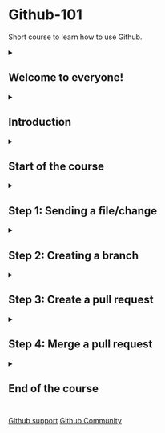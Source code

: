 # Github-101

Short course to learn how to use Github.

<details id=0>
<summary><h2>Welcome to everyone!</h2></summary>

We're happy to have you here, welcome to this excited course, where you'll learn the fundamentals of Github, and how to get advantage of all the features that Github offers to you. Github become the tool of choice for millions devolvers around the world. this course will give all the skills that you need yo use it in a professional way.

Through this course, we'll take a dive in the concepts basics of Github, even how to configure your account, how yo create a repository, clone, make changes, colaborate with other devolvers, and more. As well as, we'll provide you tricks and good practices to make sure you're using a efficient workflow.

Our goal is help everyone to getting familiar with Github concepts, improve your productivity, make easier the collaboration with your team, and bring your software to the next level. Doesn't matter if you're begginer in the world of programming, or if you're a senior developer, this course is for you.

We're so excite to follow along with you in this new joruney, and we hope get advantage of this great course.

Good luck and happy coding!

- The team of Github-101

</details>

<details id=1>
    <summary><h2>Introduction</h2></summary>
<br>
Github is a cloud-based service which host a control sistem version called [Git](https://docs.github.com/en/get-started/using-git/about-git) , in other word, is a plataform of collaboration which use Git to manage the changes, this mean, Github is used for sharing and contributing [open source](https://github.com/topics/open-source) code. 

📺 Video: [What's Github](https://www.youtube.com/watch?v=pBy1zgt0XPc)
<br>

**What's a repository**
A [repository]((https://docs.github.com/en/get-started/quickstart/github-glossary#repository)) is  a proyect which contains all of the fill by itself, like images, folders, and other types of files along with the history of all the changes that have been made to those files.

📺 Video: [What's a repository](https://www.youtube.com/watch?v=T6o3Ci8Ieag)

**What's a branch**
<br>
In github a [branch](https://docs.github.com/en/get-started/quickstart/github-glossary#branch) is a version of the repository, this mean, you can have a repository with multiple versions of the same project, and each version is called a branch. The default branch is called `main`, but you can create new branches from the default branch and create pull requests to propose changes to the default branch.

The branches are helpful to solve problems, like devolvp new chracateristics, fix bugs, or experiment with new ideas. Each branch can chave its own commits history, and it's independent from the other branches. This allows a workflow collaborative where multiple people can work in the same project at the same time, in parrellel.

📺 Video: [What's a branch](https://www.youtube.com/shorts/YyFrdoD-Wjk)

**What's a commit**
<br>
A [commit](https://docs.github.com/en/get-started/quickstart/github-glossary#commit) is a change to a file or set of files. When you make a commit to save your work, Git creates a unique ID (a.k.a. the "SHA" or "hash") that allows you to keep record of the specific changes commited along with who made them and when. Commits usually contain a commit message which is a brief description of what changes were made.

📺 Video: [What's a commit](https://www.youtube.com/watch?v=XfDbGgSwa5I)

**What's a pull request**
<br>
A [pull request](https://docs.github.com/en/get-started/quickstart/github-glossary#pull-request) is a request to the owner to merge changes from a branch in a repository into another branch. Pull requests start and facilitate code review and conversation about changes before merging them into the project.
This show tha changes that have been pushed to a repository, and you can compare the changes, add comments, and review the code before merging the changes into the repository.

📺 Video: [What's a pull request](https://www.youtube.com/watch?v=8lGpZkjnkt4)

**What's a merge**
<br>
A [merge](https://docs.github.com/en/get-started/quickstart/github-glossary#merge) is the process of integrating changes from a pull request into the main branch. Merging takes the changes from one branch (in the same repository or from a fork), and applies them into another. GitHub also offers a merge button that automatically merges the changes locally and creates a merge commit.

📺 Video: [How to make a merge](https://www.youtube.com/watch?v=XX-Kct0PfFc)

**What's  README file**
<br>
A [README](https://docs.github.com/en/get-started/quickstart/github-glossary#readme) is a text file that introduces and explains a project. It contains information that is commonly required to understand what the project is about.

The README is used to give basic information about the hosted proyect on Github, the main goal is give to the users a quick overview of the project, and how to use it. The README is the first file that the users will see when they visit your repository, and it's a great way to show the users how your project works and what it does.

The content in a README file is different from one project to another, but some of the most common sections are:

**Title and description**: A title and description of the project.
**Requirements**: A list of the requirements that the user need to use the project.
**Installation**: A list of the steps that the user need to follow to install the project.
**Usage**: A list of the steps that the user need to follow to use the project.
**Contributing**: A list of the steps that the user need to follow to contribute to the project.
**Adittional information**: A list of the adittional information that the user need to know about the project.
**License**: A list of the license that the project use.

**Whats a profile README**
<br>
A profile READMe is a introduction to who you're, in others words, we can call it like a biography where you can show your skills, interests, and projects. This is a great way to introduce yourself to the community, and show your work to the world.
If you wanna know more  go to [Manage your README profile](https://docs.github.com/en/account-and-profile/setting-up-and-managing-your-github-profile/managing-your-profile-readme)

📺 Video: [How to create a profile README](https://www.youtube.com/watch?v=G-EGDH50hGE)

<br>

![vgglProfileREADME](/images/vgglProfileREADME.jpeg)

</details>

<details id=2>
<summary><h2>Start of the course</h2></summary>

1. Click on **Start course** button. (I suggest open it in a new tab)

<br>

[![Start course](https://user-images.githubusercontent.com/1221423/218596841-0645fe1a-4aaf-4f51-9ab3-8aa2d3fdd487.svg)](https://github.com/new?template_owner=)

2. Once we're are in the tab, go to the next instructions to make a new repository.
    - The owner of the account should indicate if will use their personal account or a organization to host the repository.
    - We suggest you create a repository public; the private repository [will use minutes from Github Actions](https://docs.github.com/en/github/setting-up-and-managing-billing-and-payments-on-github/about-billing-for-github-actions#about-billing-for-private-repositories).

    ! [Create a new repository](/images/creando-nuevo-repositorio.jpg)

3. After of making the repository, we need to wait around 20 seconds to update the page and see tje new repository.

</details>

<details id=3>
<summary><h2>Step 1: Sending a file/change</h2></summary>

Once inside the repository, we can see that we don't have any files yet, but the platform provides us with some recommendations, such as adding (uploading) a file or creating one. It also suggests that we can create/include a README, LICENSE, or .gitignore file.
<br>

 ![Incluidng a README file](/images/incluyendo-archivo-README.jpg)

For this exercise, we will click on the README option, which will redirect us to the view that shows the created file with the same name in .md format on our `main` branch.
<br>

![Creating our README file](/images/creando-nuestro-archivo-README.jpg)

Here, we can add the desired information, as mentioned earlier. It's worth noting that if we don't want to edit it at the moment, we can do it later. For now, let's click on the blue "Commit changes" button located in the upper right corner. Upon doing so, a window will appear asking us to add a title and an optional description. Once we have written them, we can click on the corresponding button.

![Commit changes](/images/commit-changes.jpg)

Great! With this, we have made our first commit, which can be interpreted as if we have created a new file and stored it in our repository.

![README file completed](/images/README-completo.jpg)

Go to the next step.
<br>

**Notes**: if you made a repository selecting the checkbox "Add README file", the last step won't be necessary.**

<br>

[Add a README](/images/addA-README.jpeg)

</details>

<details id=4>
<summary><h2>Step 2: Creating a branch</h2></summary>

Creating a branch allows us to edit the project without changing the `main` (default) branch.

1. On the page where we previously left off, we will see on the left side and below the name of our repository, the **< > Code** tab, along with other header menu options.

2. When clicked, this tab will display a dropdown menu that initially only contains the `main` branch.

<br>

[Branch Dropdown Menu](/images/menu-desplegable-rama-principal.jpg)

In the text field, it indicates that we can search or create a branch. Here, let's enter a name for the second option, and let's call our branch: dev. By doing this, the content will automatically change, and the option to create the branch with the name dev from main will appear.

[dev branch](/images/rama-dev.jpg)
Click on the option Create branch: dev from main to create the branch.

The branch will automatically change to the newly created one. The branch dropdown menu will reflect the new branch option and display its name, which in our case is dev.

[Branch created](/images/rama-creada.jpg)

Done! - You have created a branch :tada:

</details>

<details id=5>
<summary><h2>Step 3: Create a pull request</h2></summary>
To proceed with this step, the first thing we need to do is to create/add a new file since we are currently in the newly generated branch. Let's follow these steps:

1. In the **< > Code** tab, located in the repository's header menu, make sure that we are on the branch we named dev in this example.

2. Next, click on the "Add file" dropdown menu and select the option "Create new file".
<br>

![Create a new file](/images/crear-nuevo-archivo.jpg)
3. In the new view, you will see an empty field with a placeholder text saying "Name your file...". This indicates that we should provide a name for the file. Let's name it `LICENSE.md`.


**Note**: `.md` is a file extension that creates a [Markdown](https://docs.github.com/en/get-started/quickstart/github-glossary#markdown) file. For more information about Markdown, visit [Basic writing and formatting syntax](https://docs.github.com/en/get-started/writing-on-github/getting-started-with-writing-and-formatting-on-github/basic-writing-and-formatting-syntax) in the GitHub documentation or take the [Communicate using Markdown]

<br>

[Licence-template](/images/licencia-platilla.jpg)

``` 
Copyright Notice.

Permission is hereby granted, free of charge, to any person obtaining a copy of this software and associated documentation files (the "Software"), to operate with the Software without restriction, including without limitation the rights to use, copy, modify, merge, publish, distribute, sublicense, and/or sell copies of the Software, and to permit persons to whom the Software is furnished to do so, subject to the following conditions:

The above copyright notice and this permission notice shall be included in all copies or substantial portions of the Software.

THE SOFTWARE IS PROVIDED "AS IS", WITHOUT WARRANTY OF ANY KIND, EXPRESS OR IMPLIED, INCLUDING BUT NOT LIMITED TO THE WARRANTIES OF MERCHANTABILITY, FITNESS FOR A PARTICULAR PURPOSE, AND NONINFRINGEMENT. IN NO EVENT SHALL THE AUTHORS OR COPYRIGHT HOLDERS BE LIABLE FOR ANY CLAIM, DAMAGES, OR OTHER LIABILITY, WHETHER IN AN ACTION OF CONTRACT, TORT, OR OTHERWISE, ARISING FROM, OUT OF, OR IN CONNECTION WITH THE SOFTWARE OR THE USE OR OTHER DEALINGS IN THE SOFTWARE.
```
<br>

![licence-text](/images/licencia-texto.jpg)

5. Next, click on the **Commit changes** button. Similar to the previous step where we created the `README` file, a popup window will appear asking for a brief commit message that describes the changes we made. Remember that this message helps others understand what we are adding in our commit. While GitHub provides a default simple message, let's customize it a bit for practice.

<br>
First, in the title, let's write: "Add LICENSE.md file". In the extended description, let's enter: "Create a License file in markdown format that expresses the copyright notice."

6. Last, now we confirm the changes by clicking on the **Commit changes** button.

![licencia commit](/images/licencia-commit.jpg)

Great! You're already mastering the process of making commits. Isn't it straightforward?

Now that a change has been made in the project and added, it's time to share the proposed change through a pull request (PR), as defined in the Introduction.
</details>

<details id=6>
<summary><h2>Step 4: Merge a pull request</h2></summary>
Once you have completed the previous steps, you may have noticed a small message showing the recent submission to the branch, along with a button that says **Contribute**. When you click on it, you will see two options: **Compare** and **Open pull request**.

### Activity: Creating our first pull request :keyboard:

In the actual screen, lets make a click on the button **Merge pull request**

![Merge pull request](/images/merge-pull-request.jpg)

2. Next, in the mini dropdown that appears, click on **Confirm merge** (note that you can edit both the title and the description, but for this example, let's leave it as it is).

![Confirm merge](/images/confirm-merge.jpg)

3. Once the branch has been merged, we will no longer need it. To delete it, click on **Delete branch**.

![Delete branch](/images/delete-branch.jpg)


**Note**: If we delete the branch, we can restore it using the option that will appear to us.

![recover the branch](/images/restaurar-rama.jpg)

Great! Has successfully merged your changes from the `dev` branch to `main` :tada:

</details>

<details id=7>
<summary><h2>End of the course<h2></summary>

Congratulations! You have completed this mini-course and have acquired the fundamental knowledge that every developer should know.

Throughout the course, you have gained a solid understanding of the fundamental concepts of GitHub and learned how to effectively use this version control platform. Here is a summary of your achievements:

- You learned about GitHub, repositories, branches, commits, and pull requests.
- You created a branch, made a commit, and generated a pull request.
- The pull request was successfully merged.
- You made your first contribution! 🎉

Congratulations on your accomplishments, and keep up the great work on your journey as a developer!

## Next steps
If you wanna create your README profile, i suggest you read the next article
[How to configure a README profile](https://www.sitepoint.com/github-profile-readme/)

Check out the next resources:

- are you students? [GitHub Student Developer Pack](https://education.github.com/pack)
- Live on Mexico or Colombia? Apply to [GitHub Octerships](https://education.github.com/students/octernships) which offers pay mentoryship opportunities to students who are passionate about open source.
- Join to the meetup oficial for GitHub in your country [GitHub Community](https://community.github.com/)

We appreciate your feedback! We strive to provide valuable courses and content to our learners. If you have any comments, suggestions, or feedback about this course, we would love to hear from you. Your input helps us improve and deliver better learning experiences.

If you feel that this course met your expectations and you found it helpful, we would greatly appreciate it if you could leave a star rating or recommend it to your friends. Thank you for your support and we hope to continue providing you with valuable learning resources in the future!

</details>


[Github support](https://support.github.com/)
[Github Community](https://community.github.com/)
